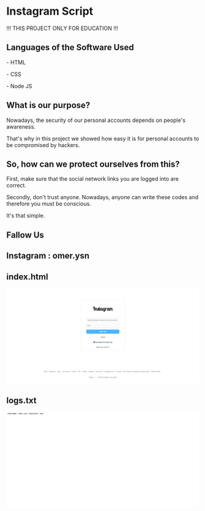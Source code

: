 <h1>Instagram Script</h1>

<p>!!! THIS PROJECT ONLY FOR EDUCATION !!!</p>

<h2>Languages ​​of the Software Used</h2>

<p>- HTML</p>

<p>- CSS</p>

<p>- Node JS</p>

<h2>What is our purpose?</h2>

<p>Nowadays, the security of our personal accounts depends on people's awareness.</p>

<p>That's why in this project we showed how easy it is for personal accounts to be compromised by hackers.</p>

<h2>So, how can we protect ourselves from this?</h2>

<p>First, make sure that the social network links you are logged into are correct.</p>

<p>Secondly, don't trust anyone. Nowadays, anyone can write these codes and therefore you must be conscious.</p>

<p>It's that simple.</p>

<h2>Fallow Us</h2>

<h2>Instagram : omer.ysn</h2>

<h2>index.html</h2>

![](screen1.png)

<h2>logs.txt</h2>

![](screen2.png)
